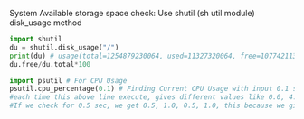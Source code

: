 System Available storage space check:
Use shutil (sh util module) disk_usage method
```Python
import shutil
du = shutil.disk_usage("/")
print(du) # usage(total=1254879230064, used=11327320064, free=107742113792)
du.free/du.total*100

import psutil # For CPU Usage
psutil.cpu_percentage(0.1) # Finding Current CPU Usage with input 0.1 seconds
#each time this above line execute, gives different values like 0.0, 4.3, 4.9, 2.5, 5.0
#If we check for 0.5 sec, we get 0.5, 1.0, 0.5, 1.0, this because we give more seconds, Computer will average use. So its mostly same. No huge  ups and downs.

